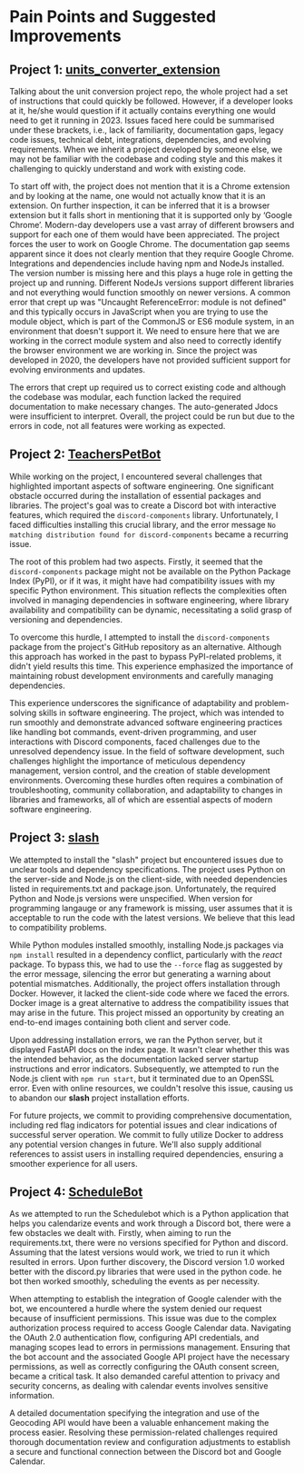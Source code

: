 # Pain Points and Suggested Improvements

## Project 1: [units_converter_extension](https://github.com/NCSU-S/units_converter_extension)
Talking about the unit conversion project repo, the whole project had a set of instructions that could quickly be followed. However, if a developer looks at it, he/she would question if it actually contains everything one would need to get it running in 2023. Issues faced here could be summarised under these brackets, i.e., lack of familiarity, documentation gaps, legacy code issues, technical debt, integrations, dependencies, and evolving requirements. When we inherit a project developed by someone else, we may not be familiar with the codebase and coding style and this makes it challenging to quickly understand and work with existing code.   

To start off with, the project does not mention that it is a Chrome extension and by looking at the name, one would not actually know that it is an extension. On further inspection, it can be inferred that it is a browser extension but it falls short in mentioning that it is supported only by ‘Google Chrome’. Modern-day developers use a vast array of different browsers and support for each one of them would have been appreciated. The project forces the user to work on Google Chrome. The documentation gap seems apparent since it does not clearly mention that they require Google Chrome. 
Integrations and dependencies include having npm and NodeJs installed. The version number is missing here and this plays a huge role in getting the project up and running. Different NodeJs versions support different libraries and not everything would function smoothly on newer versions. A common error that crept up was "Uncaught ReferenceError: module is not defined" and this typically occurs in JavaScript when you are trying to use the module object, which is part of the CommonJS or ES6 module system, in an environment that doesn't support it. We need to ensure here that we are working in the correct module system and also need to correctly identify the browser environment we are working in. Since the project was developed in 2020, the developers have not provided sufficient support for evolving environments and updates. 

The errors that crept up required us to correct existing code and although the codebase was modular, each function lacked the required documentation to make necessary changes. The auto-generated Jdocs were insufficient to interpret. Overall, the project could be run but due to the errors in code, not all features were working as expected. 

## Project 2: [TeachersPetBot](https://github.com/Ashwinshankar98/TeachersPetBot/)
While working on the project, I encountered several challenges that highlighted important aspects of software engineering. One significant obstacle occurred during the installation of essential packages and libraries. The project's goal was to create a Discord bot with interactive features, which required the `discord-components` library. Unfortunately, I faced difficulties installing this crucial library, and the error message `No matching distribution found for discord-components` became a recurring issue.

The root of this problem had two aspects. Firstly, it seemed that the `discord-components` package might not be available on the Python Package Index (PyPI), or if it was, it might have had compatibility issues with my specific Python environment. This situation reflects the complexities often involved in managing dependencies in software engineering, where library availability and compatibility can be dynamic, necessitating a solid grasp of versioning and dependencies.

To overcome this hurdle, I attempted to install the `discord-components` package from the project's GitHub repository as an alternative. Although this approach has worked in the past to bypass PyPI-related problems, it didn't yield results this time. This experience emphasized the importance of maintaining robust development environments and carefully managing dependencies.

This experience underscores the significance of adaptability and problem-solving skills in software engineering. The project, which was intended to run smoothly and demonstrate advanced software engineering practices like handling bot commands, event-driven programming, and user interactions with Discord components, faced challenges due to the unresolved dependency issue. In the field of software development, such challenges highlight the importance of meticulous dependency management, version control, and the creation of stable development environments. Overcoming these hurdles often requires a combination of troubleshooting, community collaboration, and adaptability to changes in libraries and frameworks, all of which are essential aspects of modern software engineering.

## Project 3: [slash](https://github.com/NCSU-Group7-SE2021/slash)

We attempted to install the "slash" project but encountered issues due to unclear tools and dependency specifications. The project uses Python on the server-side and Node.js on the client-side, with needed dependencies listed in requirements.txt and package.json. Unfortunately, the required Python and Node.js versions were unspecified. When version for programming langauge or any framework is missing, user assumes that it is acceptable to run the code with the latest versions. We believe that this lead to compatibility problems.

While Python modules installed smoothly, installing Node.js packages via `npm install` resulted in a dependency conflict, particularly with the *react* package. To bypass this, we had to use the `--force` flag as suggested by the error message, silencing the error but generating a warning about potential mismatches. Additionally, the project offers installation through Docker. However, it lacked the client-side code where we faced the errors. Docker image is a great alternative to address the compatibility issues that may arise in the future. This project missed an opportunity by creating an end-to-end images containing both client and server code.

Upon addressing installation errors, we ran the Python server, but it displayed FastAPI docs on the index page. It wasn't clear whether this was the intended behavior, as the documentation lacked server startup instructions and error indicators. Subsequently, we attempted to run the Node.js client with `npm run start`, but it terminated due to an OpenSSL error. Even with online resources, we couldn't resolve this issue, causing us to abandon our **slash**  project installation efforts.

For future projects, we commit to providing comprehensive documentation, including red flag indicators for potential issues and clear indications of successful server operation. We commit to fully utilize Docker to address any potential version changes in future. We'll also supply additional references to assist users in installing required dependencies, ensuring a smoother experience for all users.


## Project 4: [ScheduleBot](https://github.com/SEProjGrp5/ScheduleBot.git)

As we attempted to run the Schedulebot which is a Python application that helps you calendarize events and work through a Discord bot, there were a few obstacles we dealt with.
Firstly, when aiming to run the requirements.txt, there were no versions specified for Python and discord. Assuming that the latest versions would work, we tried to run it which resulted in errors. Upon further discovery, the Discord version 1.0 worked better with the discord.py libraries that were used in the python code. he bot then worked smoothly, scheduling the events as per necessity. 

When attempting to establish the integration of Google calender with the bot, we encountered a hurdle where the system denied our request because of insufficient permissions. This issue was due to the complex authorization process required to access Google Calendar data. Navigating the OAuth 2.0 authentication flow, configuring API credentials, and managing scopes lead to errors in permissions management. Ensuring that the bot account and the associated Google API project have the necessary permissions, as well as correctly configuring the OAuth consent screen, became a critical task. It also demanded careful attention to privacy and security concerns, as dealing with calendar events involves sensitive information. 

A detailed documentation specifying the integration and use of the Geocoding API would have been a valuable enhancement making the process easier. Resolving these permission-related challenges required thorough documentation review and configuration adjustments to establish a secure and functional connection between the Discord bot and Google Calendar.
